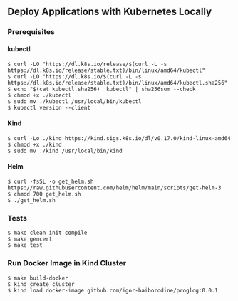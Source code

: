 ## Deploy Applications with Kubernetes Locally

### Prerequisites

#### kubectl
```shell
$ curl -LO "https://dl.k8s.io/release/$(curl -L -s https://dl.k8s.io/release/stable.txt)/bin/linux/amd64/kubectl"
$ curl -LO "https://dl.k8s.io/$(curl -L -s https://dl.k8s.io/release/stable.txt)/bin/linux/amd64/kubectl.sha256"
$ echo "$(cat kubectl.sha256)  kubectl" | sha256sum --check
$ chmod +x ./kubectl
$ sudo mv ./kubectl /usr/local/bin/kubectl
$ kubectl version --client
```

#### Kind
```shell
$ curl -Lo ./kind https://kind.sigs.k8s.io/dl/v0.17.0/kind-linux-amd64
$ chmod +x ./kind
$ sudo mv ./kind /usr/local/bin/kind
```

#### Helm
```shell
$ curl -fsSL -o get_helm.sh https://raw.githubusercontent.com/helm/helm/main/scripts/get-helm-3
$ chmod 700 get_helm.sh
$ ./get_helm.sh
```

### Tests
```shell
$ make clean init compile
$ make gencert
$ make test
```

### Run Docker Image in Kind Cluster
```shell
$ make build-docker
$ kind create cluster
$ kind load docker-image github.com/igor-baiborodine/proglog:0.0.1
```
